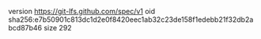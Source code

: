 version https://git-lfs.github.com/spec/v1
oid sha256:e7b50901c813dc1d2e0f8420eec1ab32c23de158f1edebb21f32db2abcd87b46
size 292
